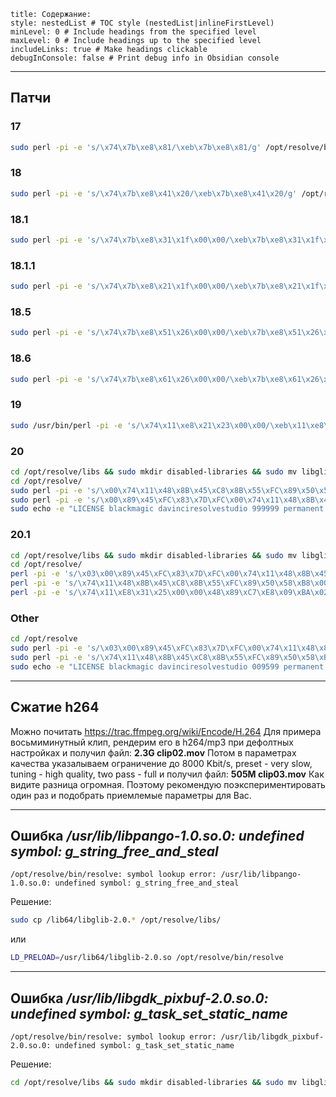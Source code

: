 ```table-of-contents
title: Содержание:
style: nestedList # TOC style (nestedList|inlineFirstLevel)
minLevel: 0 # Include headings from the specified level
maxLevel: 0 # Include headings up to the specified level
includeLinks: true # Make headings clickable
debugInConsole: false # Print debug info in Obsidian console
```
---
## Патчи
### 17
```bash
sudo perl -pi -e 's/\x74\x7b\xe8\x81/\xeb\x7b\xe8\x81/g' /opt/resolve/bin/resolve
```

### 18
```bash
sudo perl -pi -e 's/\x74\x7b\xe8\x41\x20/\xeb\x7b\xe8\x41\x20/g' /opt/resolve/bin/resolve
```

### 18.1
```bash
sudo perl -pi -e 's/\x74\x7b\xe8\x31\x1f\x00\x00/\xeb\x7b\xe8\x31\x1f\x00\x00/g' /opt/resolve/bin/resolve
```

### 18.1.1
```bash
sudo perl -pi -e 's/\x74\x7b\xe8\x21\x1f\x00\x00/\xeb\x7b\xe8\x21\x1f\x00\x00/g' /opt/resolve/bin/resolve
```

### 18.5
```bash
sudo perl -pi -e 's/\x74\x7b\xe8\x51\x26\x00\x00/\xeb\x7b\xe8\x51\x26\x00\x00/g' /opt/resolve/bin/resolve
```

### 18.6
```bash
sudo perl -pi -e 's/\x74\x7b\xe8\x61\x26\x00\x00/\xeb\x7b\xe8\x61\x26\x00\x00/g' /opt/resolve/bin/resolve
```

### 19
```bash
sudo /usr/bin/perl -pi -e 's/\x74\x11\xe8\x21\x23\x00\x00/\xeb\x11\xe8\x21\x23\x00\x00/g' /opt/resolve/bin/resolve
```

### 20
```bash
cd /opt/resolve/libs && sudo mkdir disabled-libraries && sudo mv libglib* libgio* libgmodule* disabled-libraries  
cd /opt/resolve/  
sudo perl -pi -e 's/\x00\x74\x11\x48\x8B\x45\xC8\x8B\x55\xFC\x89\x50\x58\xB8\x00\x00/\x00\xEB\x11\x48\x8B\x45\xC8\x8B\x55\xFC\x89\x50\x58\xB8\x00\x00/g' bin/resolve  
sudo perl -pi -e 's/\x00\x89\x45\xFC\x83\x7D\xFC\x00\x74\x11\x48\x8B\x45\xC8\x8B\x55/\x00\x89\x45\xFC\x83\x7D\xFC\x00\xEB\x11\x48\x8B\x45\xC8\x8B\x55/g' bin/resolve  
sudo echo -e "LICENSE blackmagic davinciresolvestudio 999999 permanent uncounted\nhostid=ANY issuer=ANY customer=ANY issued=20-Mar-2025\n akey=0000-0000-0000-0000-0000_ck=00 sig=\"00\"\n" > .license/blackmagic.lic
```

### 20.1
```bash
cd /opt/resolve/libs && sudo mkdir disabled-libraries && sudo mv libglib* libgio* libgmodule* disabled-libraries  
cd /opt/resolve/  
perl -pi -e 's/\x03\x00\x89\x45\xFC\x83\x7D\xFC\x00\x74\x11\x48\x8B\x45\xC8\x8B/\x03\x00\x89\x45\xFC\x83\x7D\xFC\x00\xEB\x11\x48\x8B\x45\xC8\x8B/g' bin/resolve  
perl -pi -e 's/\x74\x11\x48\x8B\x45\xC8\x8B\x55\xFC\x89\x50\x58\xB8\x00\x00\x00/\xEB\x11\x48\x8B\x45\xC8\x8B\x55\xFC\x89\x50\x58\xB8\x00\x00\x00/g' bin/resolve  
perl -pi -e 's/\x74\x11\xE8\x31\x25\x00\x00\x48\x89\xC7\xE8\x09\xBA\x02\x00\x84/\x75\x11\xE8\x31\x25\x00\x00\x48\x89\xC7\xE8\x09\xBA\x02\x00\x84/g' bin/resolve
```

### Other
```bash
cd /opt/resolve  
sudo perl -pi -e 's/\x03\x00\x89\x45\xFC\x83\x7D\xFC\x00\x74\x11\x48\x8B\x45\xC8\x8B/\x03\x00\x89\x45\xFC\x83\x7D\xFC\x00\xEB\x11\x48\x8B\x45\xC8\x8B/g' bin/resolve  
sudo perl -pi -e 's/\x74\x11\x48\x8B\x45\xC8\x8B\x55\xFC\x89\x50\x58\xB8\x00\x00\x00/\xEB\x11\x48\x8B\x45\xC8\x8B\x55\xFC\x89\x50\x58\xB8\x00\x00\x00/g' bin/resolve  
sudo echo -e "LICENSE blackmagic davinciresolvestudio 009599 permanent uncounted\nhostid=ANY issuer=AHH customer=AHH issued=03-Apr-2024\n akey=3148-9267-1853-4920-8173_ck=00 sig=\"00\"\n" > .license/blackmagic.lic
```

---
## Сжатие h264
Можно почитать https://trac.ffmpeg.org/wiki/Encode/H.264
Для примера восьмиминутный клип, рендерим его в h264/mp3 при дефолтных настройках и получил файл: __2.3G clip02.mov__
Потом в параметрах качества указалываем ограничение до 8000 Kbit/s, preset - very slow, tuning - high quality, two pass - full и получил файл:
__505M clip03.mov__
Как видите разница огромная. Поэтому рекомендую поэкспериментировать один раз и подобрать приемлемые параметры для Вас.

-----
## Ошибка */usr/lib/libpango-1.0.so.0: undefined symbol: g_string_free_and_steal*

`/opt/resolve/bin/resolve: symbol lookup error: /usr/lib/libpango-1.0.so.0: undefined symbol: g_string_free_and_steal`

Решение:
```bash
sudo cp /lib64/libglib-2.0.* /opt/resolve/libs/
```
или
```bash
LD_PRELOAD=/usr/lib64/libglib-2.0.so /opt/resolve/bin/resolve
```

---
## Ошибка */usr/lib/libgdk_pixbuf-2.0.so.0: undefined symbol: g_task_set_static_name*

`/opt/resolve/bin/resolve: symbol lookup error: /usr/lib/libgdk_pixbuf-2.0.so.0: undefined symbol: g_task_set_static_name`

Решение:
```bash
cd /opt/resolve/libs && sudo mkdir disabled-libraries && sudo mv libglib* libgio* libgmodule* disabled-libraries
```
